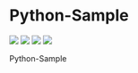 # Python-Sample

![](https://img.shields.io/github/languages/top/tomtkg/Python-Sample)
[![](https://github.com/tomtkg/Python-Sample/actions/workflows/python.yml/badge.svg)](https://github.com/tomtkg/Python-Sample/actions/workflows/python.yml)
![](https://img.shields.io/github/languages/code-size/tomtkg/Python-Sample)
![](https://img.shields.io/github/last-commit/tomtkg/Python-Sample)

Python-Sample
